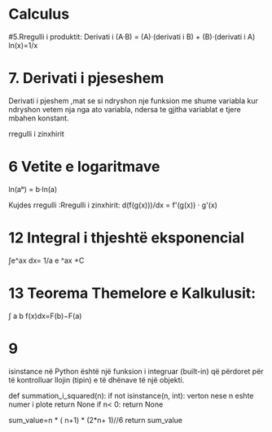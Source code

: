 # Calculus

#5.Rregulli i produktit: 
Derivati i (A·B) = (A)·(derivati i B) + (B)·(derivati i A)
ln(x)=1/x


# 7. Derivati i pjeseshem
Derivati i pjeshem ,mat se si ndryshon nje funksion me shume variabla kur ndryshon vetem nja nga ato variabla, ndersa te gjitha variablat e tjere mbahen konstant.

rregulli i zinxhirit


# 6 Vetite e logaritmave
ln(aᵇ) = b·ln(a)

Kujdes rregulli :Rregulli i zinxhirit:
d(f(g(x)))/dx = f'(g(x)) · g'(x)

# 12  Integral i thjeshtë eksponencial
∫e^ax dx= 1/a  e ^ax +C

# 13 Teorema Themelore e Kalkulusit:
∫ a b  f(x)dx=F(b)−F(a)

# 9
isinstance në Python është një funksion i integruar (built-in) që përdoret për të kontrolluar llojin (tipin) e të dhënave të një objekti.

def summation_i_squared(n):
  if not isinstance(n, int): verton nese n eshte numer i plote
    return None
  if n< 0:
    return None
  
  sum_value=n * ( n+1) * (2*n+ 1)//6
  return sum_value